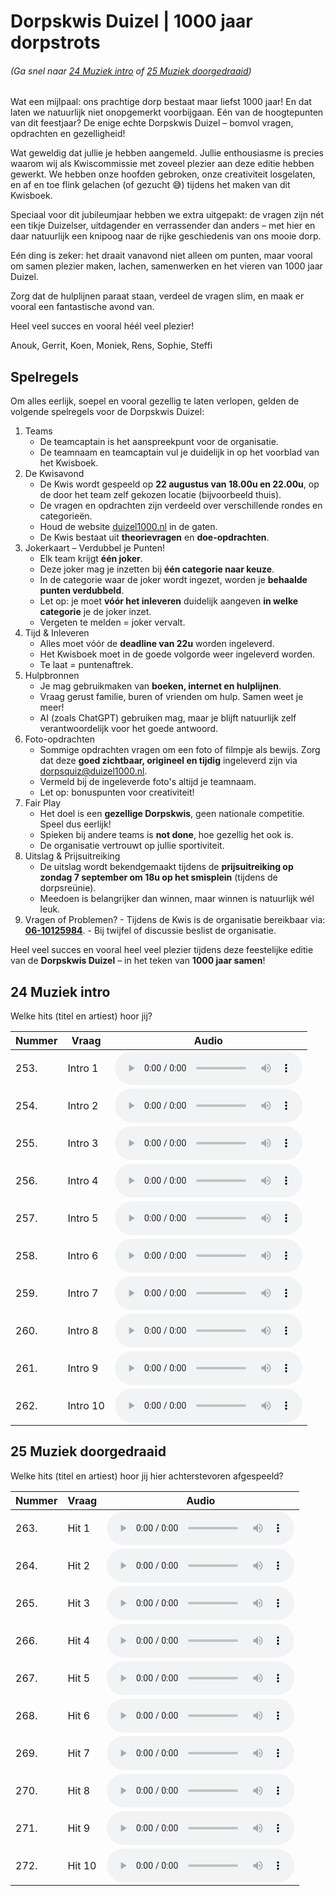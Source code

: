 # Dorpskwis Duizel | 1000 jaar dorpstrots

###### (Ga snel naar [24 Muziek intro](#24-muziek-intro) of [25 Muziek doorgedraaid](#25-muziek-doorgedraaid))

Wat een mijlpaal: ons prachtige dorp bestaat maar liefst 1000 jaar! En dat laten we natuurlijk niet onopgemerkt voorbijgaan. Eén van de hoogtepunten van dit feestjaar? De enige echte Dorpskwis Duizel – bomvol vragen, opdrachten en gezelligheid!

Wat geweldig dat jullie je hebben aangemeld. Jullie enthousiasme is precies waarom wij als Kwiscommissie met zoveel plezier aan deze editie hebben gewerkt. We hebben onze hoofden gebroken, onze creativiteit losgelaten, en af en toe flink gelachen (of gezucht 😅) tijdens het maken van dit Kwisboek.

Speciaal voor dit jubileumjaar hebben we extra uitgepakt: de vragen zijn nét een tikje Duizelser, uitdagender en verrassender dan anders – met hier en daar natuurlijk een knipoog naar de rijke geschiedenis van ons mooie dorp.

Eén ding is zeker: het draait vanavond niet alleen om punten, maar vooral om samen plezier maken, lachen, samenwerken en het vieren van 1000 jaar Duizel.

Zorg dat de hulplijnen paraat staan, verdeel de vragen slim, en maak er vooral een fantastische avond van.

Heel veel succes en vooral héél veel plezier!

Anouk, Gerrit, Koen, Moniek, Rens, Sophie, Steffi

## Spelregels

Om alles eerlijk, soepel en vooral gezellig te laten verlopen, gelden de volgende spelregels voor de Dorpskwis Duizel:

1. Teams
    - De teamcaptain is het aanspreekpunt voor de organisatie.
    - De teamnaam en teamcaptain vul je duidelijk in op het voorblad van het Kwisboek.
2. De Kwisavond
    - De Kwis wordt gespeeld op **22 augustus van 18.00u en 22.00u**, op de door het team zelf gekozen locatie (bijvoorbeeld thuis).
    - De vragen en opdrachten zijn verdeeld over verschillende rondes en categorieën.
    - Houd de website [duizel1000.nl](https://duizel1000.nl) in de gaten.
    - De Kwis bestaat uit **theorievragen** en **doe-opdrachten**.
3. Jokerkaart – Verdubbel je Punten!
    - Elk team krijgt **één joker**.
    - Deze joker mag je inzetten bij **één categorie naar keuze**.
    - In de categorie waar de joker wordt ingezet, worden je **behaalde punten verdubbeld**.
    - Let op: je moet **vóór het inleveren** duidelijk aangeven **in welke categorie** je de joker inzet.
    - Vergeten te melden = joker vervalt.
4. Tijd & Inleveren
    - Alles moet vóór de **deadline van 22u** worden ingeleverd.
    - Het Kwisboek moet in de goede volgorde weer ingeleverd worden.
    - Te laat = puntenaftrek.
5. Hulpbronnen
    - Je mag gebruikmaken van **boeken, internet en hulplijnen**.
    - Vraag gerust familie, buren of vrienden om hulp. Samen weet je meer!
    - AI (zoals ChatGPT) gebruiken mag, maar je blijft natuurlijk zelf verantwoordelijk voor het goede antwoord.
6. Foto-opdrachten
    - Sommige opdrachten vragen om een foto of filmpje als bewijs. Zorg dat deze **goed zichtbaar, origineel en tijdig** ingeleverd zijn via [dorpsquiz@duizel1000.nl](mailto:dorpsquiz@duizel1000.nl).
    - Vermeld bij de ingeleverde foto's altijd je teamnaam.
    - Let op: bonuspunten voor creativiteit!
7. Fair Play
    - Het doel is een **gezellige Dorpskwis**, geen nationale competitie. Speel dus eerlijk!
    - Spieken bij andere teams is **not done**, hoe gezellig het ook is.
    - De organisatie vertrouwt op jullie sportiviteit.
8. Uitslag & Prijsuitreiking
    - De uitslag wordt bekendgemaakt tijdens de **prijsuitreiking op zondag 7 september om 18u op het smisplein** (tijdens de dorpsreünie).
    - Meedoen is belangrijker dan winnen, maar winnen is natuurlijk wél leuk.
  9. Vragen of Problemen?
    - Tijdens de Kwis is de organisatie bereikbaar via: **[06-10125984](tel:0610125984)**.
    - Bij twijfel of discussie beslist de organisatie.

Heel veel succes en vooral heel veel plezier tijdens deze feestelijke editie van de **Dorpskwis Duizel** – in het teken van **1000 jaar samen**!

## 24 Muziek intro

Welke hits (titel en artiest) hoor jij?

| Nummer | Vraag | Audio |
| --- | --- | --- |
| 253. | Intro 1 | <audio controls controlsList="nodownload" src="https://github.com/duizel1000/duizel1000.github.io/raw/refs/heads/main/muziek-intro/1.mp3">Je browser ondersteund deze audiobestanden niet. Probeer een nieuwere browser of een andere computer</audio> |
| 254. | Intro 2 | <audio controls controlsList="nodownload" src="https://github.com/duizel1000/duizel1000.github.io/raw/refs/heads/main/muziek-intro/2.mp3">Je browser ondersteund deze audiobestanden niet. Probeer een nieuwere browser of een andere computer</audio> |
| 255. | Intro 3 | <audio controls controlsList="nodownload" src="https://github.com/duizel1000/duizel1000.github.io/raw/refs/heads/main/muziek-intro/3.mp3">Je browser ondersteund deze audiobestanden niet. Probeer een nieuwere browser of een andere computer</audio> |
| 256. | Intro 4 | <audio controls controlsList="nodownload" src="https://github.com/duizel1000/duizel1000.github.io/raw/refs/heads/main/muziek-intro/4.mp3">Je browser ondersteund deze audiobestanden niet. Probeer een nieuwere browser of een andere computer</audio> |
| 257. | Intro 5 | <audio controls controlsList="nodownload" src="https://github.com/duizel1000/duizel1000.github.io/raw/refs/heads/main/muziek-intro/5.mp3">Je browser ondersteund deze audiobestanden niet. Probeer een nieuwere browser of een andere computer</audio> |
| 258. | Intro 6 | <audio controls controlsList="nodownload" src="https://github.com/duizel1000/duizel1000.github.io/raw/refs/heads/main/muziek-intro/6.mp3">Je browser ondersteund deze audiobestanden niet. Probeer een nieuwere browser of een andere computer</audio> |
| 259. | Intro 7 | <audio controls controlsList="nodownload" src="https://github.com/duizel1000/duizel1000.github.io/raw/refs/heads/main/muziek-intro/7.mp3">Je browser ondersteund deze audiobestanden niet. Probeer een nieuwere browser of een andere computer</audio> |
| 260. | Intro 8 | <audio controls controlsList="nodownload" src="https://github.com/duizel1000/duizel1000.github.io/raw/refs/heads/main/muziek-intro/8.mp3">Je browser ondersteund deze audiobestanden niet. Probeer een nieuwere browser of een andere computer</audio> |
| 261. | Intro 9 | <audio controls controlsList="nodownload" src="https://github.com/duizel1000/duizel1000.github.io/raw/refs/heads/main/muziek-intro/9.mp3">Je browser ondersteund deze audiobestanden niet. Probeer een nieuwere browser of een andere computer</audio> |
| 262. | Intro 10 | <audio controls controlsList="nodownload" src="https://github.com/duizel1000/duizel1000.github.io/raw/refs/heads/main/muziek-intro/10.mp3">Je browser ondersteund deze audiobestanden niet. Probeer een nieuwere browser of een andere computer</audio> |

## 25 Muziek doorgedraaid

Welke hits (titel en artiest) hoor jij hier achterstevoren afgespeeld?

| Nummer | Vraag | Audio |
| --- | --- | --- |
| 263. | Hit 1 | <audio controls controlsList="nodownload" src="https://github.com/duizel1000/duizel1000.github.io/raw/refs/heads/main/muziek-intro/1.mp3">Je browser ondersteund deze audiobestanden niet. Probeer een nieuwere browser of een andere computer</audio> |
| 264. | Hit 2 | <audio controls controlsList="nodownload" src="https://github.com/duizel1000/duizel1000.github.io/raw/refs/heads/main/muziek-intro/2.mp3">Je browser ondersteund deze audiobestanden niet. Probeer een nieuwere browser of een andere computer</audio> |
| 265. | Hit 3 | <audio controls controlsList="nodownload" src="https://github.com/duizel1000/duizel1000.github.io/raw/refs/heads/main/muziek-intro/3.mp3">Je browser ondersteund deze audiobestanden niet. Probeer een nieuwere browser of een andere computer</audio> |
| 266. | Hit 4 | <audio controls controlsList="nodownload" src="https://github.com/duizel1000/duizel1000.github.io/raw/refs/heads/main/muziek-intro/4.mp3">Je browser ondersteund deze audiobestanden niet. Probeer een nieuwere browser of een andere computer</audio> |
| 267. | Hit 5 | <audio controls controlsList="nodownload" src="https://github.com/duizel1000/duizel1000.github.io/raw/refs/heads/main/muziek-intro/5.mp3">Je browser ondersteund deze audiobestanden niet. Probeer een nieuwere browser of een andere computer</audio> |
| 268. | Hit 6 | <audio controls controlsList="nodownload" src="https://github.com/duizel1000/duizel1000.github.io/raw/refs/heads/main/muziek-intro/6.mp3">Je browser ondersteund deze audiobestanden niet. Probeer een nieuwere browser of een andere computer</audio> |
| 269. | Hit 7 | <audio controls controlsList="nodownload" src="https://github.com/duizel1000/duizel1000.github.io/raw/refs/heads/main/muziek-intro/7.mp3">Je browser ondersteund deze audiobestanden niet. Probeer een nieuwere browser of een andere computer</audio> |
| 270. | Hit 8 | <audio controls controlsList="nodownload" src="https://github.com/duizel1000/duizel1000.github.io/raw/refs/heads/main/muziek-intro/8.mp3">Je browser ondersteund deze audiobestanden niet. Probeer een nieuwere browser of een andere computer</audio> |
| 271. | Hit 9 | <audio controls controlsList="nodownload" src="https://github.com/duizel1000/duizel1000.github.io/raw/refs/heads/main/muziek-intro/9.mp3">Je browser ondersteund deze audiobestanden niet. Probeer een nieuwere browser of een andere computer</audio> |
| 272. | Hit 10 | <audio controls controlsList="nodownload" src="https://github.com/duizel1000/duizel1000.github.io/raw/refs/heads/main/muziek-intro/10.mp3">Je browser ondersteund deze audiobestanden niet. Probeer een nieuwere browser of een andere computer</audio> |
